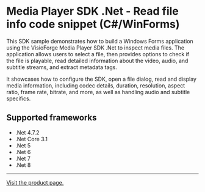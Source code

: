 ﻿# Media Player SDK .Net - Read file info code snippet (C#/WinForms)

This SDK sample demonstrates how to build a Windows Forms application using the VisioForge Media Player SDK .Net to inspect media files. The application allows users to select a file, then provides options to check if the file is playable, read detailed information about the video, audio, and subtitle streams, and extract metadata tags. 

It showcases how to configure the SDK, open a file dialog, read and display media information, including codec details, duration, resolution, aspect ratio, frame rate, bitrate, and more, as well as handling audio and subtitle specifics.

## Supported frameworks

* .Net 4.7.2
* .Net Core 3.1
* .Net 5
* .Net 6
* .Net 7
* .Net 8

---

[Visit the product page.](https://www.visioforge.com/media-player-sdk-net)
